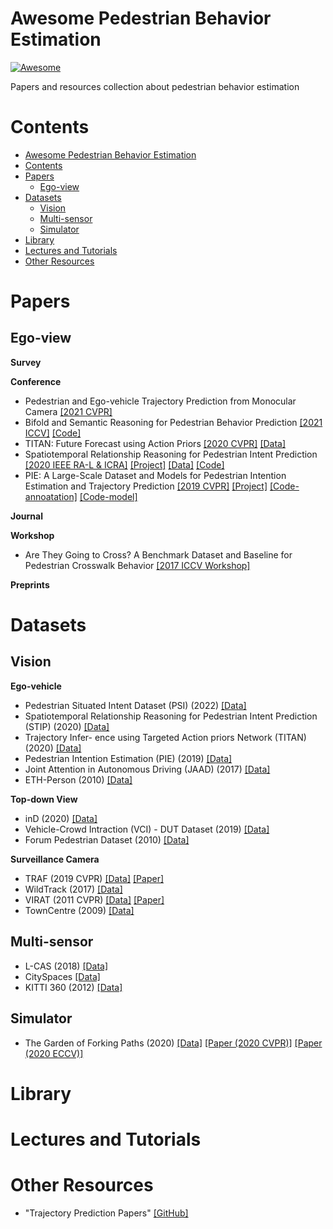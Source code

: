 # Awesome Pedestrian Behavior Estimation
[![Awesome](https://cdn.rawgit.com/sindresorhus/awesome/d7305f38d29fed78fa85652e3a63e154dd8e8829/media/badge.svg)](https://github.com/sindresorhus/awesome)

Papers and resources collection about pedestrian behavior estimation

# Contents
- [Awesome Pedestrian Behavior Estimation](#awesome-pedestrian-behavior-estimation)
- [Contents](#contents)
- [Papers](#papers)
  - [Ego-view](#ego-view)
- [Datasets](#datasets)
  - [Vision](#vision)
  - [Multi-sensor](#multi-sensor)
  - [Simulator](#simulator)
- [Library](#library)
- [Lectures and Tutorials](#lectures-and-tutorials)
- [Other Resources](#other-resources)

# Papers

## Ego-view

**Survey**

**Conference**
- Pedestrian and Ego-vehicle Trajectory Prediction from Monocular Camera [[2021 CVPR]](https://openaccess.thecvf.com/content/CVPR2021/papers/Neumann_Pedestrian_and_Ego-Vehicle_Trajectory_Prediction_From_Monocular_Camera_CVPR_2021_paper.pdf)
- Bifold and Semantic Reasoning for Pedestrian Behavior Prediction [[2021 ICCV]](https://openaccess.thecvf.com/content/ICCV2021/papers/Rasouli_Bifold_and_Semantic_Reasoning_for_Pedestrian_Behavior_Prediction_ICCV_2021_paper.pdf) [[Code]]()
- TITAN: Future Forecast using Action Priors [[2020 CVPR]](https://openaccess.thecvf.com/content_CVPR_2020/papers/Malla_TITAN_Future_Forecast_Using_Action_Priors_CVPR_2020_paper.pdf) [[Data]](https://usa.honda-ri.com/titan)
- Spatiotemporal Relationship Reasoning for Pedestrian Intent Prediction [[2020 IEEE RA-L & ICRA]](https://arxiv.org/pdf/2002.08945.pdf) [[Project]](https://stip.stanford.edu) [[Data]](https://stip.stanford.edu/dataset.html) [[Code]](https://github.com/StanfordVL/STR-PIP/)
- PIE: A Large-Scale Dataset and Models for Pedestrian Intention Estimation and Trajectory Prediction [[2019 CVPR]](https://openaccess.thecvf.com/content_ICCV_2019/papers/Rasouli_PIE_A_Large-Scale_Dataset_and_Models_for_Pedestrian_Intention_Estimation_ICCV_2019_paper.pdf) [[Project]](https://data.nvision2.eecs.yorku.ca/PIE_dataset/) [[Code-annoatation]](https://github.com/aras62/PIE) [[Code-model]](https://github.com/aras62/PIEPredict)

**Journal**

**Workshop**
- Are They Going to Cross? A Benchmark Dataset and Baseline for Pedestrian Crosswalk Behavior [[2017 ICCV Workshop]](https://openaccess.thecvf.com/content_ICCV_2017_workshops/papers/w3/Rasouli_Are_They_Going_ICCV_2017_paper.pdf)


**Preprints**

# Datasets
## Vision
**Ego-vehicle**
- Pedestrian Situated Intent Dataset (PSI) (2022) [[Data]](http://pedestriandataset.situated-intent.net)
- Spatiotemporal Relationship Reasoning for Pedestrian Intent Prediction (STIP) (2020) [[Data]](https://stip.stanford.edu)
- Trajectory Infer- ence using Targeted Action priors Network (TITAN) (2020) [[Data]](https://usa.honda-ri.com/titan)
- Pedestrian Intention Estimation (PIE) (2019) [[Data]](https://data.nvision2.eecs.yorku.ca/PIE_dataset/)
- Joint Attention in Autonomous Driving (JAAD) (2017) [[Data]](https://data.nvision2.eecs.yorku.ca/JAAD_dataset/)
- ETH-Person (2010) [[Data]](https://data.vision.ee.ethz.ch/cvl/aess/)

**Top-down View**
- inD (2020) [[Data]](https://www.ind-dataset.com)
- Vehicle-Crowd Intraction (VCI) - DUT Dataset (2019) [[Data]](https://github.com/dongfang-steven-yang/vci-dataset-dut)
- Forum Pedestrian Dataset (2010) [[Data]](https://homepages.inf.ed.ac.uk/rbf/FORUMTRACKING/)

**Surveillance Camera**
- TRAF (2019 CVPR) [[Data]](https://gamma.umd.edu/researchdirections/autonomousdriving/trafdataset/) [[Paper]](https://openaccess.thecvf.com/content_CVPR_2019/papers/Chandra_TraPHic_Trajectory_Prediction_in_Dense_and_Heterogeneous_Traffic_Using_Weighted_CVPR_2019_paper.pdf)
- WildTrack (2017) [[Data]](https://exposing.ai/wildtrack/)
- VIRAT (2011 CVPR) [[Data]](https://viratdata.org) [[Paper]](http://www.cs.columbia.edu/~vondrick/vatic/virat.pdf)
- TownCentre (2009) [[Data]](https://exposing.ai/oxford_town_centre/)

## Multi-sensor
- L-CAS (2018) [[Data]](https://lcas.lincoln.ac.uk/wp/research/data-sets-software/l-cas-multisensor-people-dataset/)
- CitySpaces [[Data]](https://www.cityscapes-dataset.com/dataset-overview/)
- KITTI 360 (2012) [[Data]](http://www.cvlibs.net/datasets/kitti/)

## Simulator
- The Garden of Forking Paths (2020) [[Data]](https://next.cs.cmu.edu/multiverse/index.html) [[Paper (2020 CVPR)]](https://arxiv.org/abs/1912.06445) [[Paper (2020 ECCV)]](https://arxiv.org/abs/2004.02022)

# Library

# Lectures and Tutorials

# Other Resources

- "Trajectory Prediction Papers" [[GitHub]](https://github.com/aras62/vision-based-prediction)